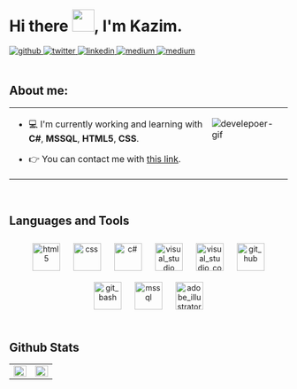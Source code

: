 # Hi there <img src="https://camo.githubusercontent.com/0c732027af8a28d138e3698181f7be7c9b97d443b4beb9c7ce8ec4cffc6b4767/68747470733a2f2f6d656469612e67697068792e636f6d2f6d656469612f6876524a434c467a6361737252346961377a2f67697068792e676966" height="40" data-canonical-src="https://media.giphy.com/media/hvRJCLFzcasrR4ia7z/giphy.gif" style="max-width: 100%; display: inline-block;" data-target="animated-image.originalImage">, I'm Kazim.  
  

<a href="https://github.com/kazimdandir" target="_blank">
<img src=https://img.shields.io/badge/github-%2324292e.svg?&style=for-the-badge&logo=github&logoColor=white alt=github style="margin-bottom: 5px;" />
</a>
<a href="https://twitter.com/kazimdandir" target="_blank">
<img src=https://img.shields.io/badge/twitter-%2300acee.svg?&style=for-the-badge&logo=twitter&logoColor=white alt=twitter style="margin-bottom: 5px;" />
</a>
<a href="https://www.linkedin.com/in/kazimikbaldandir/" target="_blank">
<img src=https://img.shields.io/badge/linkedin-%231E77B5.svg?&style=for-the-badge&logo=linkedin&logoColor=white alt=linkedin style="margin-bottom: 5px;" />
</a>
<a href="https://medium.com/@kikbal.dandir" target="_blank">
<img src=https://img.shields.io/badge/medium-%23292929.svg?&style=for-the-badge&logo=medium&logoColor=white alt=medium style="margin-bottom: 5px;" />
</a>  
<a href="https://www.discord.com/users/kazim71" target="_blank">
<img src=https://img.shields.io/badge/discord-%23292929.svg?&style=for-the-badge&logo=medium&logoColor=white alt=medium style="margin-bottom: 5px;" />
</a>  
   
  <br>
  <br>
  
## About me:  
<table><tr><td valign="top" width="50%">

- 💻 I'm currently working and learning with **C#**, **MSSQL**, **HTML5**, **CSS**.  

- 👉 You can contact me with [this link](https://www.linkedin.com/in/kazimikbaldandir/"/).  


</td><td valign="top" width="16%">

  ![develepoer-gif](https://user-images.githubusercontent.com/74038190/212749695-a6817c5a-a794-462b-afca-1b5ce7dd5e63.gif)
  <!-- ![develepoer-gif](https://user-images.githubusercontent.com/74038190/219923809-b86dc415-a0c2-4a38-bc88-ad6cf06395a8.gif)
  ![develepoer-gif](https://user-images.githubusercontent.com/74038190/212749168-86d6c7ab-98da-409b-998f-c5b74721badd.gif) -->

</td></tr></table>  

<br/>  


## Languages and Tools  
<div align="center">  
<a href="https://en.wikipedia.org/wiki/HTML5" target="_blank"><img style="margin: 10px" src="https://profilinator.rishav.dev/skills-assets/html5-original-wordmark.svg" alt="html5" height="50" /></a>  
<a href="https://www.w3schools.com/css/" target="_blank"><img style="margin: 10px" src="https://profilinator.rishav.dev/skills-assets/css3-original-wordmark.svg" alt="css" height="50" /></a>  
<a href="https://https://learn.microsoft.com/en-us/dotnet/csharp/" target="_blank"><img style="margin: 10px" src="https://upload.wikimedia.org/wikipedia/commons/b/bd/Logo_C_sharp.svg" height="50" alt="c#" /></a>
<a href="https://visualstudio.microsoft.com/tr/vs/getting-started/" target="_blank"><img style="margin: 10px" src="https://upload.wikimedia.org/wikipedia/commons/2/2c/Visual_Studio_Icon_2022.svg" height="50" alt="visual_studio" /></a>
<a href="https://code.visualstudio.com/" target="_blank"><img style="margin: 10px" src="https://seeklogo.com/images/V/visual-studio-code-logo-284BC24C39-seeklogo.com.png" height="50" alt="visual_studio_code" /></a>
<a href="https://github.com/" target="_blank"><img style="margin: 10px" src="https://upload.wikimedia.org/wikipedia/commons/9/91/Octicons-mark-github.svg" alt="git_hub" height="50" /></a>  
<a href="https://git-scm.com/" target="_blank"><img style="margin: 10px" src="https://git-scm.com/images/logos/downloads/Git-Icon-1788C.svg" alt="git_bash" height="50" /></a> 
<a href="https://learn.microsoft.com/en-us/sql/sql-server/tutorials-for-sql-server-2016?view=sql-server-ver16" target="_blank"><img style="margin: 10px" src="https://www.svgrepo.com/show/303229/microsoft-sql-server-logo.svg" alt="mssql" height="50" /></a>  
<a href="https://www.adobe.com/tr/products/illustrator/campaign/pricing.html?gclid=Cj0KCQjwqpSwBhClARIsADlZ_Tl3nsipeLE6OrJyxkBUjjDPTOZPCNVpxozFgyt-vOxxRO1ZPHkbXx4aAoHfEALw_wcB&skwcid=AL!3085!3!602588947829!e!!g!!adobe%20illustrator&mv=search&mv2=paidsearch&sdid=GMCWY69B&ef_id=Cj0KCQjwqpSwBhClARIsADlZ_Tl3nsipeLE6OrJyxkBUjjDPTOZPCNVpxozFgyt-vOxxRO1ZPHkbXx4aAoHfEALw_wcB:G:s&s_kwcid=AL!3085!3!602588947829!e!!g!!adobe%20illustrator!1448693953!55308604446&gad_source=1" target="_blank"><img style="margin: 10px" src="https://upload.wikimedia.org/wikipedia/commons/f/fb/Adobe_Illustrator_CC_icon.svg" alt="adobe_illustrator" height="50" /></a>  
<!-- <a href="https://getbootstrap.com/docs/3.4/javascript/" target="_blank"><img style="margin: 10px" src="https://upload.wikimedia.org/wikipedia/commons/thumb/b/b2/Bootstrap_logo.svg/1280px-Bootstrap_logo.svg.png" height="50" /></a>
<a href="https://www.javascript.com/" target="_blank"><img style="margin: 10px" src="https://profilinator.rishav.dev/skills-assets/javascript-original.svg" alt="JavaScript" height="50" /></a>   -->
<!-- <a href="https://unity.com/" target="_blank"><img style="margin: 10px" src="https://companieslogo.com/img/orig/U-ea48bc1d.png?t=1634728034" height="50" /></a> -->
</div>  

<br/> 


## Github Stats
<table><tr><td valign="top" width="50%">

<img src="https://github-readme-stats.vercel.app/api?username=kazimdandir&show_icons=true&count_private=true&hide_border=true" align="left" style="width: 100%" />
</td><td valign="top" width="50%">

<img src="https://github-readme-stats.vercel.app/api/top-langs/?username=kazimdandir&hide_border=true&layout=compact" align="left" style="width: 100%" />

</td></tr></table>

<br/>  
<br/>  
<br/>  

<!-- ![Profile views counter](https://komarev.com/ghpvc/?username=kazimdandir&&style=flat-square)   -->
  

<br/>  
